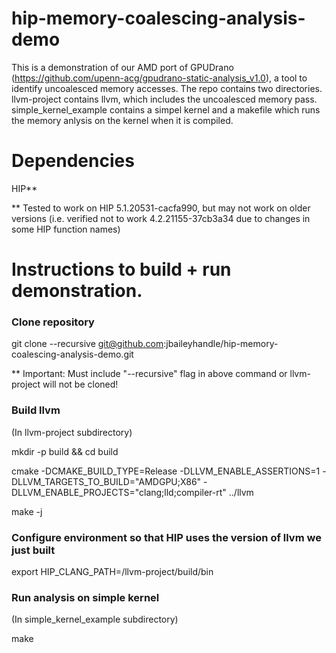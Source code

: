 # hip-memory-coalescing-analysis-demo
This is a demonstration of our AMD port of GPUDrano (https://github.com/upenn-acg/gpudrano-static-analysis_v1.0), a tool to identify uncoalesced memory accesses. The repo contains two directories. llvm-project contains llvm, which includes the uncoalesced memory pass. simple_kernel_example contains a simpel kernel and a makefile which runs the memory anlysis on the kernel when it is compiled.

# Dependencies
HIP**

** Tested to work on HIP 5.1.20531-cacfa990, but may not work on older versions (i.e. verified not to work 4.2.21155-37cb3a34 due to changes in some HIP function names)

# Instructions to build + run demonstration.

### Clone repository
git clone --recursive git@github.com:jbaileyhandle/hip-memory-coalescing-analysis-demo.git

** Important: Must include "--recursive" flag in above command or llvm-project will not be cloned!

### Build llvm
(In llvm-project subdirectory)

mkdir -p build && cd build

cmake -DCMAKE_BUILD_TYPE=Release -DLLVM_ENABLE_ASSERTIONS=1 -DLLVM_TARGETS_TO_BUILD="AMDGPU;X86" -DLLVM_ENABLE_PROJECTS="clang;lld;compiler-rt" ../llvm

make -j

### Configure environment so that HIP uses the version of llvm we just built
export HIP_CLANG_PATH=<Path to this repository>/llvm-project/build/bin

### Run analysis on simple kernel
(In simple_kernel_example subdirectory)

make
